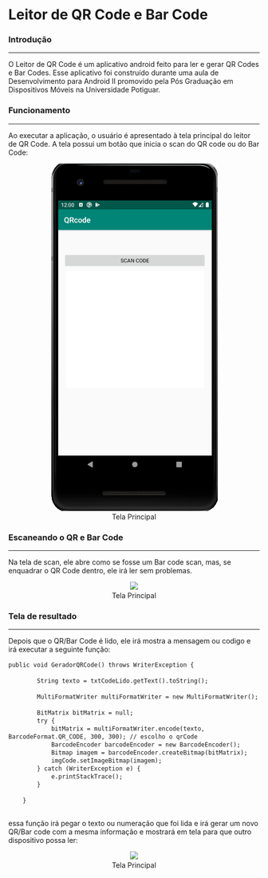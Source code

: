 # Leitor de QR Code e Bar Code

### Introdução

---

O Leitor de QR Code é um aplicativo android feito para ler  e gerar QR Codes e Bar Codes. Esse aplicativo foi construído durante uma aula de Desenvolvimento para Android II promovido pela Pós Graduação em Dispositivos Móveis na Universidade Potiguar.

### Funcionamento

---

Ao executar a aplicação, o usuário é apresentado à tela principal do leitor de QR Code. A tela possui um botão que inicia o scan do QR code ou do Bar Code:

<p align="center">
  <img src="./assets/Tela principal do qr code.png"><br/>
  Tela Principal
</p>

### Escaneando o QR e Bar Code

---

Na tela de scan, ele abre como se fosse um Bar code scan, mas, se enquadrar o QR Code dentro, ele irá ler sem problemas.

<p align="center">
  <img src="./assets/assets/tela de leitura do qr code.png"><br/>
  Tela Principal
</p>

### Tela de resultado

---

Depois que o QR/Bar Code é lido, ele irá mostra a mensagem ou codigo e irá executar a seguinte função:

```
public void GeradorQRCode() throws WriterException {

        String texto = txtCodeLido.getText().toString();

        MultiFormatWriter multiFormatWriter = new MultiFormatWriter();

        BitMatrix bitMatrix = null;
        try {
            bitMatrix = multiFormatWriter.encode(texto, BarcodeFormat.QR_CODE, 300, 300); // escolho o qrCode
            BarcodeEncoder barcodeEncoder = new BarcodeEncoder();
            Bitmap imagem = barcodeEncoder.createBitmap(bitMatrix);
            imgCode.setImageBitmap(imagem);
        } catch (WriterException e) {
            e.printStackTrace();
        }

    }
    
```
essa função irá pegar o texto ou numeração que foi lida e irá gerar um novo QR/Bar code com a mesma informação e mostrará em tela para que outro dispositivo possa ler:

<p align="center">
  <img src="./assets/assets/assets/WhatsApp Image 2019-12-27 at 13.21.54.jpeg"><br/>
  Tela Principal
</p>


